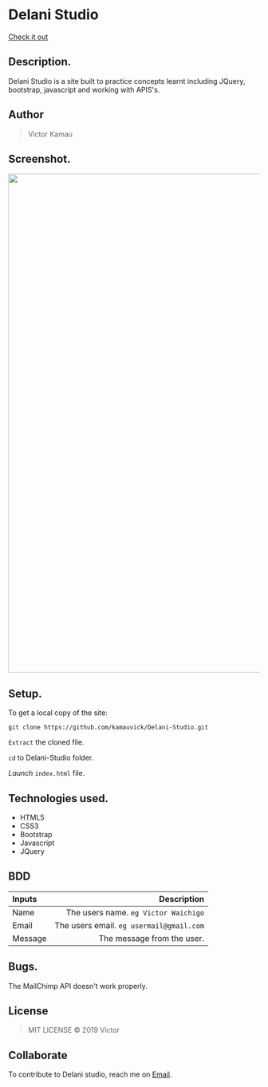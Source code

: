 # Delani Studio

[Check it out]()
## Description.
Delani Studio is a site built to practice concepts learnt including JQuery, bootstrap, javascript and working with APIS's.

## Author
>Victor Kamau

## Screenshot.
<img src="https://github.com/kamauvick/Delani-Studio/blob/master/images/screenshot/shot.png?raw=true" width="1000">

## Setup.
To get a local copy of the site:

`git clone https://github.com/kamauvick/Delani-Studio.git`

`Extract` the cloned file.

`cd` to Delani-Studio folder.

*Launch* `index.html` file.

## Technologies used.
* HTML5
* CSS3
* Bootstrap
* Javascript
* JQuery

## BDD
| Inputs |  Description |
| :---         |          ---: |
| Name   | The users name. `eg Victor Waichigo`|
| Email     | The users email. ``eg usermail@gmail.com``   |
| Message    | The message from the user.   |

## Bugs.
The MailChimp API doesn't work properly.

## License
>MIT LICENSE &copy; 2019 Victor

## Collaborate
To contribute to Delani studio, reach me on [Email](waichigovick@gmail.com).